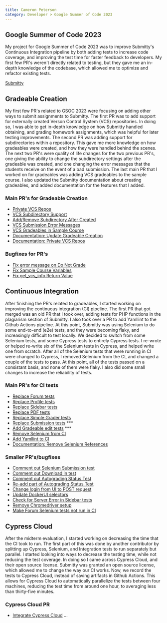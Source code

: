 ```yaml
---
title: Cameron Peterson
category: Developer > Google Summer of Code 2023
---
```




## Google Summer of Code 2023
My project for Google Summer of Code 2023 was to improve Submitty's Continuous Integration pipeline by both adding tests to increase code coverage, and improving the test time for faster feedback to developers. My first few PR's weren't directly related to testing, but they gave me an in-depth knowledge of the codebase, which allowed me to optimize and refactor existing tests. 

[Submitty](https://github.com/Submitty/Submitty)
## Gradeable Creation
My first few PR's related to GSOC 2023 were focusing on adding other ways to submit assignments to Submitty. The first PR was to add support for externally created Verson Control System (VCS) repositories. In doing so, I was able to get in-depth knowledge on how Submitty handled obtaining, and grading homework assignments, which was helpful for later testing improvements. The second PR was adding support for subdirectories within a repository. This gave me more knowledge on how gradeables were created, and how they were handled behind the scenes. The next two PR's were quality of life changes for the two previous PR's, one giving the ability to change the subdirectory settings after the gradeable was created, and one changing the error messages that the students receive on the event of a bad submission. The last main PR that I worked on for gradeables was adding VCS gradeables to the sample course. I also updated the Submitty documentation about creating gradeables, and added documentation for the features that I added. 

### Main PR's for Gradeable Creation
* [Private VCS Repos](https://github.com/Submitty/Submitty/pull/9382)
* [VCS Subdirectory Support](https://github.com/Submitty/Submitty/pull/9317)
* [Add/Remove Subdirectory After Created](https://github.com/Submitty/Submitty/pull/9423)
* [VCS Submission Error Messages](https://github.com/Submitty/Submitty/pull/9399)
* [VCS Gradeables in Sample Course](https://github.com/Submitty/Submitty/pull/6922)
* [Documentation: Update Gradeable Creation](https://github.com/Submitty/submitty.github.io/pull/519)
* [Documentation: Private VCS Repos](https://github.com/Submitty/submitty.github.io/pull/430)

### Bugfixes for PR's
* [Fix error message on Do Not Grade](https://github.com/Submitty/Submitty/pull/9448)
* [Fix Sample Course Variables](https://github.com/Submitty/Submitty/pull/9480)
* [Fix get_vcs_info Return Value](https://github.com/Submitty/Submitty/pull/9461)

## Continuous Integration
After finishing the PR's related to gradeables, I started working on improving the continuous integration (CI) pipeline. The first PR that got merged was an old PR that I took over, adding tests for PHP functions in the plagiarism section of Submitty. I also took over a PR to add Yamllint to the Github Actions pipeline. At this point, Submitty was using Selenium to do some end-to-end (e2e) tests, and they were becoming flaky, and increasingly difficult to test locally. We decided to switch from some Selenium tests, and some Cypress tests to entirely Cypress tests. I re-wrote or helped re-write six of the Selenium tests in Cypress, and helped write one from scratch. After all of the Selenium tests that were running in CI were changed to Cypress, I removed Selenium from the CI, and changed a couple of the tests to pass. At this point, all of the tests passed on a consistant basis, and none of them were flaky. I also did some small changes to increase the reliability of tests.

### Main PR's for CI tests
* [Replace Forum tests](https://github.com/Submitty/Submitty/pull/9393)
* [Replace Profile tests](https://github.com/Submitty/Submitty/pull/9505)
* [Replace Sidebar tests](https://github.com/Submitty/Submitty/pull/9503)
* [Replace PDF tests](https://github.com/Submitty/Submitty/pull/9518)
* [Replace Simple Grader tests](https://github.com/Submitty/Submitty/pull/9518)
* [Replace Submission tests](https://github.com/Submitty/Submitty/pull/9461) ***
* [Add Gradeable edit tests](https://github.com/Submitty/Submitty/pull/9461) ***
* [Remove Selenium from CI](https://github.com/Submitty/Submitty/pull/9530)
* [Add Yamllint to CI](https://github.com/Submitty/Submitty/pull/8864)
* [Documentation: Remove Selenium References](https://github.com/Submitty/submitty.github.io/pull/9517)


### Smaller PR's/bugfixes
* [Comment out Selenium Submission test](https://github.com/Submitty/Submitty/pull/9460)
* [Comment out Download in test](https://github.com/Submitty/Submitty/pull/9446)
* [Comment out Autograding Status Test](https://github.com/Submitty/Submitty/pull/9462)
* [Re-add part of Autograding Status Test](https://github.com/Submitty/Submitty/pull/9499)
* [Change login from UI to POST request](https://github.com/Submitty/Submitty/pull/9522)
* [Update DockerUI selectors](https://github.com/Submitty/Submitty/pull/9617)
* [Check for Server Error in Sidebar tests](https://github.com/Submitty/Submitty/pull/9620)
* [Remove Chromedriver setup](https://github.com/Submitty/Submitty/pull/9588)
* [Make Forum Selenium tests not run in CI](https://github.com/Submitty/Submitty/pull/9466)

## Cypress Cloud
After the midterm evaluation, I started working on decreasing the time that the CI took to run. The first part of this was done by another contributor by splitting up Cypress, Selenium, and Integration tests to run separately but parallel. I started looking into ways to decrease the testing time, while not reducing the test coverage. In doing so I came across Cypress Cloud, and their open source license. Submitty was granted an open source license, which allowed me to change the way our CI works. Now, we record the tests to Cypress Cloud, instead of saving artifacts in Github Actions. This allows for Cypress Cloud to automatically parallelize the tests between four machines, reducing the test time from around one hour, to averaging less than thirty-five minutes. 

### Cypress Cloud PR
* [Integrate Cypress Cloud](https://github.com/Submitty/Submitty/pull/9517)
...



